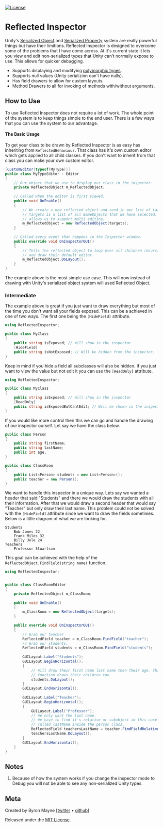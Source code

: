  [![License](https://img.shields.io/badge/license-MIT-lightgrey.svg)](https://github.com/ByronMayne/Reflected-Inspector/blob/master/LICENSE)
 
# Reflected Inspector

Unity's [Serialized Object](https://docs.unity3d.com/ScriptReference/SerializedObject.html) and [Serialized Property](https://docs.unity3d.com/ScriptReference/SerializedProperty.html) system are really powerful things but have their limitions. Reflected Inspector is designed to overcome some of the problems that I have come across. At it's current state it lets you view and edit non-serialized types that Unity can't normally expose to use. This allows for quicker debugging.
 * Supports displaying and modifying [polymorphic types](https://unity3d.com/learn/tutorials/topics/scripting/polymorphism).  
 * Supports null values (Unity serializion can't have nulls). 
 * Has field drawers to allow for custom layouts. 
 * Method Drawers to all for invoking of methods with/without arguments.

## How to Use
To use Reflected Inspector does not require a lot of work. The whole point of the system is to keep things simple to the end user. There is a few ways that you can use the system to our advantage. 
#### The Basic Usage
To get your class to be drawn by Reflected Inspector is as easy has inheriting from ```ReflectedBehaviour```. That class has it's own custom editor which gets applied to all child classes. If you don't want to inherit from that class you can make your own custom editor. 
```csharp
[CustomEditor(typeof(MyType))]
public class MyTypeEditor : Editor
{
    // Our object that we use to display our class in the inspector.
    private ReflectedObject m_ReflectedObject; 
    
    // Called when the editor is first viewed. 
    public void OnEnable()
    {
        // We create a new reflected object and send in our list of targets
        // targets is a list of all GameObjects that we have selected. This 
        // allows us to support multi editing. 
        m_ReflectedObject = new ReflectedObject(targets);
    }
    
    // Called every event that happens in the Inspector window. 
    public override void OnInspectorGUI()
    {
        // Tells the reflected object to loop over all children recursively
        // and draw their default editor. 
        m_ReflectedObject.DoLayout();
    }
}
```
The example above is the most simple use case. This will now instead of drawing with Unity's serialized object system will used Reflected Object. 

### Intermediate 
The example above is great if you just want to draw everything but most of the time you don't want all your fields exposed. This can be a achieved in one of two ways. The first one being the ```[HideField]``` attribute. 
``` csharp
using ReflectedInspector;

public class MyClass
{
    public string isExposed; // Will show in the inspector
    [HideField]
    public string isNotExposed; // Will be hidden from the inspector.
}
```
Keep in mind if you hide a field all subclasses will also be hidden. If you just want to view the value but not edit it you can use the ```[ReadOnly]``` attribute. 
``` csharp
using ReflectedInspector;

public class MyClass
{
    public string isExposed; // Will show in the inspector
    [ReadOnly]
    public string isExposedButCantEdit; // Will be shown in the inspector but can't be edited.
}
```

If you would like more control then this we can go and handle the drawing of our inspector ourself. Let say we have the class below.

```csharp
public class Person
{
    public string firstName;
    public string lastName;
    public int age; 
}

public class ClassRoom
{
    public List<Person> students = new List<Person>();
    public teacher = new Person(); 
}
```
We want to handle this inspector in a unique way. Lets say we wanted a header that said "Students" and there we would draw the students with all their information. After that we would draw a second header 
that would say "Teacher" but only draw their last name. This problem could not be solved with the ```[HideField]``` attribute since we want to draw the fields sometimes. Below is a little diagram of what we are looking for.
```
Students
    Bob Jones 22
    Frank Miles 32
    Billy Jole 24
Teachers
    Professor Stuartson
```
This goal can be achieved with the help of the ```ReflectedObject.FindField(string name)``` function.
```csharp
using ReflectedInspector;


public class ClassRoomEditor
{
    private ReflectedObject m_ClassRoom; 
    
    public void OnEnable()
    {
        m_ClassRoom = new ReflectedObject(targets);
    }
    
    public override void OnInspectorGUI()
    {
        // Grab our teacher
        ReflectedField teacher = m_ClassRoom.FindField("teacher");
        // Grab our students. 
        ReflectedField students = m_ClassRoom.FindField("students");
        
        GUILayout.Label("Students");
        GUILayout.BeginHorizontal();
        {
            // Will draw their first name last name then their age. This
            // function draws their children too. 
            students.DoLayout();
        }
        GUILayout.EndHorizontal();
        
        GUILayout.Label("Teacher");
        GUILayout.BeginHorizontal();
        {
            GUILayout.Label("Professor");
            // We only want the last name.
            // We have to find it's relative or subobject in this case the field
            // called lastName inside the person class. 
            ReflectedField teachersLastName = teacher.FindFieldRelative("lastName");
            teachersLastName.DoLayout();
        }
        GUILayout.EndHorizontal();
    }
}
```

## Notes
1) Because of how the system works if you change the inspector mode to Debug you will not be able to see any non-serialized Unity types. 

## Meta
Created by Byron Mayne [[twitter](https://twitter.com/byMayne) &bull; [github](https://github.com/ByronMayne)]

Released under the [MIT License](http://www.opensource.org/licenses/mit-license.php).

